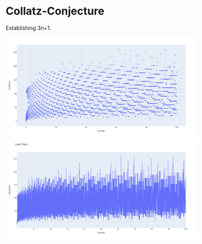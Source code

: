 # Collatz-Conjecture
Establishing 3n+1.

<img src="/assets/scatter_plot.png" width="800"/>

<img src="/assets/line_chart_plot.png" width="800"/>

